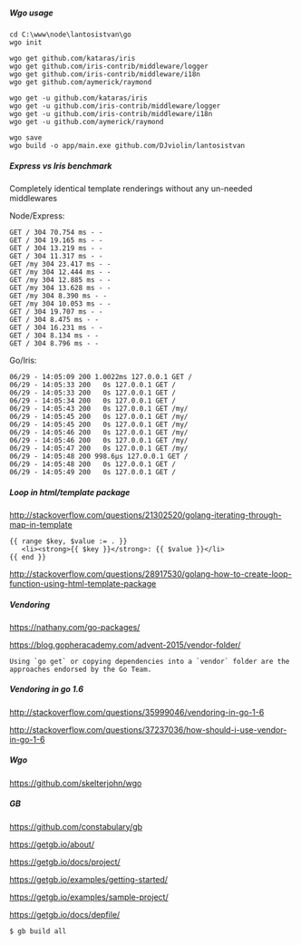 ##### Wgo usage

```shell
cd C:\www\node\lantosistvan\go
wgo init

wgo get github.com/kataras/iris
wgo get github.com/iris-contrib/middleware/logger
wgo get github.com/iris-contrib/middleware/i18n
wgo get github.com/aymerick/raymond

wgo get -u github.com/kataras/iris
wgo get -u github.com/iris-contrib/middleware/logger
wgo get -u github.com/iris-contrib/middleware/i18n
wgo get -u github.com/aymerick/raymond

wgo save
wgo build -o app/main.exe github.com/DJviolin/lantosistvan
```

##### Express vs Iris benchmark

Completely identical template renderings without any un-needed middlewares

Node/Express:

```shell
GET / 304 70.754 ms - -
GET / 304 19.165 ms - -
GET / 304 13.219 ms - -
GET / 304 11.317 ms - -
GET /my 304 23.417 ms - -
GET /my 304 12.444 ms - -
GET /my 304 12.885 ms - -
GET /my 304 13.628 ms - -
GET /my 304 8.390 ms - -
GET /my 304 10.053 ms - -
GET / 304 19.707 ms - -
GET / 304 8.475 ms - -
GET / 304 16.231 ms - -
GET / 304 8.134 ms - -
GET / 304 8.796 ms - -
```

Go/Iris:

```shell
06/29 - 14:05:09 200 1.0022ms 127.0.0.1 GET /
06/29 - 14:05:33 200   0s 127.0.0.1 GET /
06/29 - 14:05:33 200   0s 127.0.0.1 GET /
06/29 - 14:05:34 200   0s 127.0.0.1 GET /
06/29 - 14:05:43 200   0s 127.0.0.1 GET /my/
06/29 - 14:05:45 200   0s 127.0.0.1 GET /my/
06/29 - 14:05:45 200   0s 127.0.0.1 GET /my/
06/29 - 14:05:46 200   0s 127.0.0.1 GET /my/
06/29 - 14:05:46 200   0s 127.0.0.1 GET /my/
06/29 - 14:05:47 200   0s 127.0.0.1 GET /my/
06/29 - 14:05:48 200 998.6µs 127.0.0.1 GET /
06/29 - 14:05:48 200   0s 127.0.0.1 GET /
06/29 - 14:05:49 200   0s 127.0.0.1 GET /
```

##### Loop in html/template package

http://stackoverflow.com/questions/21302520/golang-iterating-through-map-in-template

```
{{ range $key, $value := . }}
   <li><strong>{{ $key }}</strong>: {{ $value }}</li>
{{ end }}
```

http://stackoverflow.com/questions/28917530/golang-how-to-create-loop-function-using-html-template-package

##### Vendoring

https://nathany.com/go-packages/

https://blog.gopheracademy.com/advent-2015/vendor-folder/

```
Using `go get` or copying dependencies into a `vendor` folder are the approaches endorsed by the Go Team.
```

##### Vendoring in go 1.6

http://stackoverflow.com/questions/35999046/vendoring-in-go-1-6

http://stackoverflow.com/questions/37237036/how-should-i-use-vendor-in-go-1-6

##### Wgo

https://github.com/skelterjohn/wgo

##### GB

https://github.com/constabulary/gb

https://getgb.io/about/

https://getgb.io/docs/project/

https://getgb.io/examples/getting-started/

https://getgb.io/examples/sample-project/

https://getgb.io/docs/depfile/

```shell
$ gb build all
```

